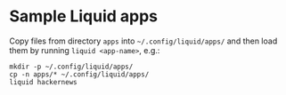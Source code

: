 # Sample Liquid apps

Copy files from directory `apps` into `~/.config/liquid/apps/`
and then load them by running `liquid <app-name>`, e.g.:

    mkdir -p ~/.config/liquid/apps/
    cp -n apps/* ~/.config/liquid/apps/
    liquid hackernews
